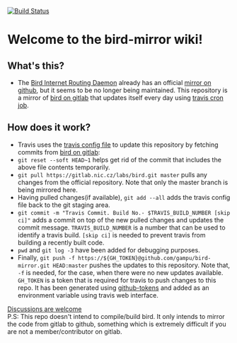 [![Build Status](https://travis-ci.com/gampu/bird-mirror.svg?branch=master)](https://travis-ci.com/gampu/bird-mirror)
# Welcome to the bird-mirror wiki!

## What's this?
- The [Bird Internet Routing Daemon](https://en.wikipedia.org/wiki/Bird_Internet_routing_daemon) already has an official [mirror on github](https://github.com/BIRD/bird), but it seems to be no longer being maintained. This repository is a mirror of [bird on gitlab](https://gitlab.nic.cz/labs/bird) that updates itself every day using [travis cron job](https://docs.travis-ci.com/user/cron-jobs/).

## How does it work?
- Travis uses the [travis config file](https://github.com/gampu/bird-mirror/blob/master/.travis.yml) to update this repository by fetching commits from [bird on gitlab](https://gitlab.nic.cz/labs/bird):
- `git reset --soft HEAD~1` helps get rid of the commit that includes the above file contents temporarily.
- `git pull https://gitlab.nic.cz/labs/bird.git master` pulls any changes from the official repository. Note that only the master branch is being mirrored here.
- Having pulled changes(if available), `git add --all` adds the travis config file back to the git staging area.
- `git commit -m "Travis Commit. Build No.- $TRAVIS_BUILD_NUMBER [skip ci]"` adds a commit on top of the new pulled changes and updates the commit message. `TRAVIS_BUILD_NUMBER` is a number that can be used to identify a travis build. `[skip ci]` is needed to prevent travis from building a recently built code.
- `pwd` and `git log -3` have been added for debugging purposes.
- Finally, `git push -f https://${GH_TOKEN}@github.com/gampu/bird-mirror.git HEAD:master` pushes the updates to this repository. Note that, `-f` is needed, for the case, when there were no new updates available. `GH_TOKEN` is a token that is required for travis to push changes to this repo. It has been generated using [github-tokens](https://github.com/settings/tokens) and added as an environment variable using travis web interface.

[Discussions are welcome](https://github.com/gampu/bird-mirror/discussions) \
P.S: This repo doesn't intend to compile/build bird. It only intends to mirror the code from gitlab to github, something which is extremely difficult if you are not a member/contributor on gitlab.
